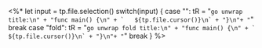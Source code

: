 <%* 
let input = tp.file.selection()
switch(input) {
	case "":
		tR = "```go unwrap title:\n" +
		"func main() {\n" +
		`	${tp.file.cursor()}\n` +
		"}\n"+
		"```"
		break
	case "fold":
		tR = "```go unwrap fold title:\n" +
		"func main() {\n" +
		`	${tp.file.cursor()}\n` +
		"}\n"+
		"```"
		break
}
%>

